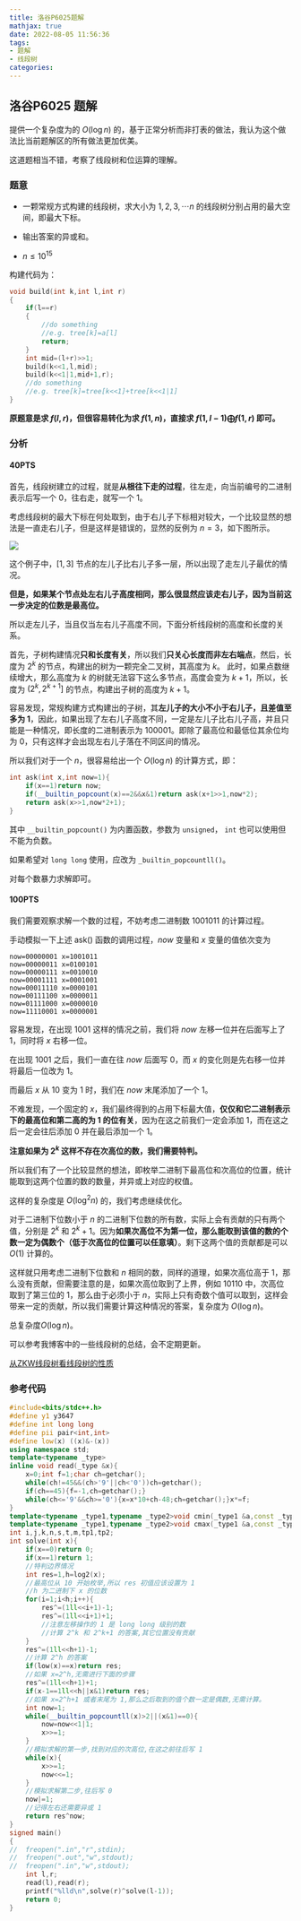 ```yaml
---
title: 洛谷P6025题解
mathjax: true
date: 2022-08-05 11:56:36
tags:
- 题解
- 线段树
categories:
---
```


## 洛谷P6025 题解

提供一个复杂度为的 $O(\log n)$ 的，基于正常分析而非打表的做法，我认为这个做法比当前题解区的所有做法更加优美。

这道题相当不错，考察了线段树和位运算的理解。

### 题意

- 一颗常规方式构建的线段树，求大小为 $1,2,3,\cdots n$ 的线段树分别占用的最大空间，即最大下标。

- 输出答案的异或和。
- $n\leq 10^{15}$

构建代码为：

```cpp
void build(int k,int l,int r)
{
	if(l==r)
	{
		//do something
		//e.g. tree[k]=a[l]
		return;
	}
	int mid=(l+r)>>1;
	build(k<<1,l,mid);
	build(k<<1|1,mid+1,r);
	//do something
	//e.g. tree[k]=tree[k<<1]+tree[k<<1|1]
}
```

**原题意是求 $f(l,r)$，但很容易转化为求 $f(1,n)$，直接求 $f(1,l-1)\bigoplus f(1,r)$ 即可。**

### 分析

#### 40PTS

首先，线段树建立的过程，就是**从根往下走的过程**，往左走，向当前编号的二进制表示后写一个 $0$，往右走，就写一个 $1$。

考虑线段树的最大下标在何处取到，由于右儿子下标相对较大，一个比较显然的想法是一直走右儿子，但是这样是错误的，显然的反例为 $n=3$，如下图所示。

![](https://cdn.luogu.com.cn/upload/image_hosting/7aesc0yg.png)

这个例子中，$[1,3]$ 节点的左儿子比右儿子多一层，所以出现了走左儿子最优的情况。

**但是，如果某个节点处左右儿子高度相同，那么很显然应该走右儿子，因为当前这一步决定的位数是最高位。**

所以走左儿子，当且仅当左右儿子高度不同，下面分析线段树的高度和长度的关系。

首先，子树构建情况**只和长度有关**，所以我们**只关心长度而非左右端点**，然后，长度为 $2^k$ 的节点，构建出的树为一颗完全二叉树，其高度为 $k$。 此时，如果点数继续增大，那么高度为 $k$ 的树就无法容下这么多节点，高度会变为 $k+1$，所以，长度为 $(2^k,2^{k+1}]$ 的节点，构建出子树的高度为 ${k+1}$。

容易发现，常规构建方式构建出的子树，其**左儿子的大小不小于右儿子，且差值至多为 1**，因此，如果出现了左右儿子高度不同，一定是左儿子比右儿子高，并且只能是一种情况，即长度的二进制表示为 $100001$。即除了最高位和最低位其余位均为 $0$，只有这样才会出现左右儿子落在不同区间的情况。

所以我们对于一个 $n$，很容易给出一个 $O(\log n)$ 的计算方式，即：

```cpp
int ask(int x,int now=1){
	if(x==1)return now;
	if(__builtin_popcount(x)==2&&x&1)return ask(x+1>>1,now*2);
	return ask(x>>1,now*2+1);	
}
```

其中 `__builtin_popcount()` 为内置函数，参数为 `unsigned`， `int` 也可以使用但不能为负数。

如果希望对 `long long` 使用，应改为 `_builtin_popcountll()`。

对每个数暴力求解即可。

#### 100PTS

我们需要观察求解一个数的过程，不妨考虑二进制数 $1001011$ 的计算过程。

手动模拟一下上述 $\operatorname{ask()}$ 函数的调用过程，$now$ 变量和 $x$ 变量的值依次变为 

```plain
now=00000001 x=1001011
now=00000011 x=0100101
now=00000111 x=0010010
now=00001111 x=0001001
now=00011110 x=0000101
now=00111100 x=0000011
now=01111000 x=0000010
now=11110001 x=0000001
```

容易发现，在出现 $1001$ 这样的情况之前，我们将 $now$ 左移一位并在后面写上了 $1$，同时将 $x$ 右移一位。

在出现 $1001$ 之后，我们一直在往 $now$ 后面写 $0$，而 $x$ 的变化则是先右移一位并将最后一位改为 $1$。

而最后 $x$ 从 $10$ 变为 $1$ 时，我们在 $now$ 末尾添加了一个 $1$。

不难发现，一个固定的 $x$，我们最终得到的占用下标最大值，**仅仅和它二进制表示下的最高位和第二高的为 $1$ 的位有关**，因为在这之前我们一定会添加 $1$，而在这之后一定会往后添加 $0$ 并在最后添加一个 $1$。

**注意如果为 $2^k$ 这样不存在次高位的数，我们需要特判。**

所以我们有了一个比较显然的想法，即枚举二进制下最高位和次高位的位置，统计能取到这两个位置的数的数量，并异或上对应的权值。

这样的复杂度是 $O(\log^2n)$ 的，我们考虑继续优化。

对于二进制下位数小于 $n$ 的二进制下位数的所有数，实际上会有贡献的只有两个值，分别是 $2^k$ 和 $2^k+1$。因为**如果次高位不为第一位，那么能取到该值的数的个数一定为偶数个（低于次高位的位置可以任意填）**。剩下这两个值的贡献都是可以 $O(1)$ 计算的。

这样就只用考虑二进制下位数和 $n$ 相同的数，同样的道理，如果次高位高于 $1$，那么没有贡献，但需要注意的是，如果次高位取到了上界，例如 $10110$ 中，次高位取到了第三位的 $1$，那么由于必须小于 $n$，实际上只有奇数个值可以取到，这样会带来一定的贡献，所以我们需要计算这种情况的答案，复杂度为 $O(\log n)$。

总复杂度$O(\log n)$。

可以参考我博客中的一些线段树的总结，会不定期更新。

[从ZKW线段树看线段树的性质](https://huanyp.cn/2022/08/04/%E4%BB%8EZKW%E7%BA%BF%E6%AE%B5%E6%A0%91%E7%9C%8B%E7%BA%BF%E6%AE%B5%E6%A0%91%E7%9A%84%E6%80%A7%E8%B4%A8/)

### 参考代码

```c++
#include<bits/stdc++.h>
#define y1 y3647
#define int long long
#define pii pair<int,int>
#define low(x) ((x)&-(x))
using namespace std;
template<typename _type>
inline void read(_type &x){
	x=0;int f=1;char ch=getchar();
	while(ch!=45&&(ch>'9'||ch<'0'))ch=getchar();
	if(ch==45){f=-1,ch=getchar();}
	while(ch<='9'&&ch>='0'){x=x*10+ch-48;ch=getchar();}x*=f;
}
template<typename _type1,typename _type2>void cmin(_type1 &a,const _type2 b){if(a>b)a=b;}
template<typename _type1,typename _type2>void cmax(_type1 &a,const _type2 b){if(a<b)a=b;} 
int i,j,k,n,s,t,m,tp1,tp2;
int solve(int x){
	if(x==0)return 0;
	if(x==1)return 1;
    //特判边界情况
	int res=1,h=log2(x);
    //最高位从 10 开始枚举,所以 res 初值应该设置为 1
    //h 为二进制下 x 的位数
	for(i=1;i<h;i++){
		res^=(1ll<<i+1)-1;
		res^=(1ll<<i+1)+1;
        //注意左移操作的 1 是 long long 级别的数
        //计算 2^k 和 2^k+1 的答案,其它位置没有贡献 
	}
	res^=(1ll<<h+1)-1;
    //计算 2^h 的答案
	if(low(x)==x)return res;
    //如果 x=2^h,无需进行下面的步骤
	res^=(1ll<<h+1)+1;
	if(x-1==1ll<<h||x&1)return res;
    //如果 x=2^h+1 或者末尾为 1,那么之后取到的值个数一定是偶数,无需计算。
	int now=1;
	while(__builtin_popcountll(x)>2||(x&1)==0){
		now=now<<1|1;
		x>>=1;
	}
    //模拟求解的第一步,找到对应的次高位,在这之前往后写 1
	while(x){
		x>>=1;
		now<<=1;
	}
    //模拟求解第二步,往后写 0
	now|=1;
    //记得左右还需要异或 1
	return res^now;
}
signed main()
{
// 	freopen(".in","r",stdin);
//	freopen(".out","w",stdout);
//	freopen(".in","w",stdout);
	int l,r;
	read(l),read(r);
	printf("%lld\n",solve(r)^solve(l-1));
	return 0;
}


```




